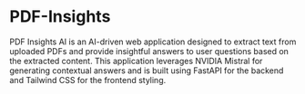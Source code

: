 # PDF-Insights
PDF Insights AI is an AI-driven web application designed to extract text from uploaded PDFs and provide insightful answers to user questions based on the extracted content. This application leverages NVIDIA Mistral for generating contextual answers and is built using FastAPI for the backend and Tailwind CSS for the frontend styling.
